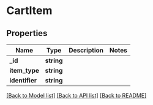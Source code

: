 # CartItem

## Properties
Name | Type | Description | Notes
------------ | ------------- | ------------- | -------------
**_id** | **string** |  | 
**item_type** | **string** |  | 
**identifier** | **string** |  | 

[[Back to Model list]](../../README.md#documentation-for-models) [[Back to API list]](../../README.md#documentation-for-api-endpoints) [[Back to README]](../../README.md)

